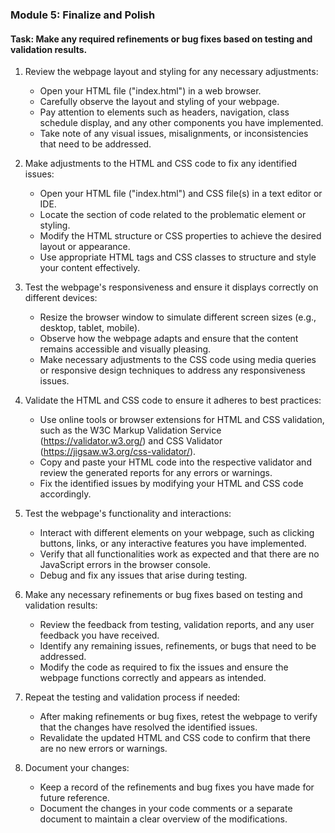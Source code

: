 

### Module 5: Finalize and Polish

#### Task: Make any required refinements or bug fixes based on testing and validation results.

1. Review the webpage layout and styling for any necessary adjustments:
   - Open your HTML file ("index.html") in a web browser.
   - Carefully observe the layout and styling of your webpage.
   - Pay attention to elements such as headers, navigation, class schedule display, and any other components you have implemented.
   - Take note of any visual issues, misalignments, or inconsistencies that need to be addressed.

2. Make adjustments to the HTML and CSS code to fix any identified issues:
   - Open your HTML file ("index.html") and CSS file(s) in a text editor or IDE.
   - Locate the section of code related to the problematic element or styling.
   - Modify the HTML structure or CSS properties to achieve the desired layout or appearance.
   - Use appropriate HTML tags and CSS classes to structure and style your content effectively.

3. Test the webpage's responsiveness and ensure it displays correctly on different devices:
   - Resize the browser window to simulate different screen sizes (e.g., desktop, tablet, mobile).
   - Observe how the webpage adapts and ensure that the content remains accessible and visually pleasing.
   - Make necessary adjustments to the CSS code using media queries or responsive design techniques to address any responsiveness issues.

4. Validate the HTML and CSS code to ensure it adheres to best practices:
   - Use online tools or browser extensions for HTML and CSS validation, such as the W3C Markup Validation Service (https://validator.w3.org/) and CSS Validator (https://jigsaw.w3.org/css-validator/).
   - Copy and paste your HTML code into the respective validator and review the generated reports for any errors or warnings.
   - Fix the identified issues by modifying your HTML and CSS code accordingly.

5. Test the webpage's functionality and interactions:
   - Interact with different elements on your webpage, such as clicking buttons, links, or any interactive features you have implemented.
   - Verify that all functionalities work as expected and that there are no JavaScript errors in the browser console.
   - Debug and fix any issues that arise during testing.

6. Make any necessary refinements or bug fixes based on testing and validation results:
   - Review the feedback from testing, validation reports, and any user feedback you have received.
   - Identify any remaining issues, refinements, or bugs that need to be addressed.
   - Modify the code as required to fix the issues and ensure the webpage functions correctly and appears as intended.

7. Repeat the testing and validation process if needed:
   - After making refinements or bug fixes, retest the webpage to verify that the changes have resolved the identified issues.
   - Revalidate the updated HTML and CSS code to confirm that there are no new errors or warnings.

8. Document your changes:
   - Keep a record of the refinements and bug fixes you have made for future reference.
   - Document the changes in your code comments or a separate document to maintain a clear overview of the modifications.

